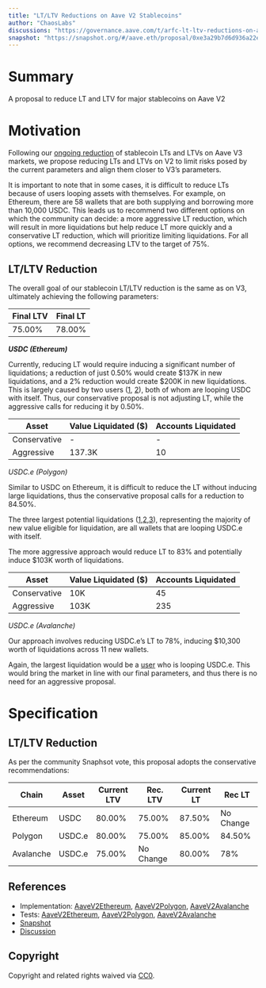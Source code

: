 ```yaml
---
title: "LT/LTV Reductions on Aave V2 Stablecoins"
author: "ChaosLabs"
discussions: "https://governance.aave.com/t/arfc-lt-ltv-reductions-on-aave-v2-stablecoins/17508"
snapshot: "https://snapshot.org/#/aave.eth/proposal/0xe3a29b7d6d936a22ee340811f842a29e4be654e08972f53f43dde7748c722195"
---
```


# Summary

A proposal to reduce LT and LTV for major stablecoins on Aave V2

# Motivation

Following our [ongoing reduction](https://governance.aave.com/t/generalized-lt-ltv-reduction-on-aave/16766) of stablecoin LTs and LTVs on Aave V3 markets, we propose reducing LTs and LTVs on V2 to limit risks posed by the current parameters and align them closer to V3’s parameters.

It is important to note that in some cases, it is difficult to reduce LTs because of users looping assets with themselves. For example, on Ethereum, there are 58 wallets that are both supplying and borrowing more than 10,000 USDC. This leads us to recommend two different options on which the community can decide: a more aggressive LT reduction, which will result in more liquidations but help reduce LT more quickly and a conservative LT reduction, which will prioritize limiting liquidations. For all options, we recommend decreasing LTV to the target of 75%.

## LT/LTV Reduction

The overall goal of our stablecoin LT/LTV reduction is the same as on V3, ultimately achieving the following parameters:

| Final LTV | Final LT |
| --------- | -------- |
| 75.00%    | 78.00%   |

**_USDC (Ethereum)_**

Currently, reducing LT would require inducing a significant number of liquidations; a reduction of just 0.50% would create $137K in new liquidations, and a 2% reduction would create $200K in new liquidations. This is largely caused by two users ([1](https://community.chaoslabs.xyz/aave-v2/risk/wallets/0xb60bda0bab52839a3334bd849d2afb2aa566e631), [2](https://community.chaoslabs.xyz/aave-v2/risk/wallets/0xf451d30a7ac2e56f52a36825b155b0ac1fb7a867)), both of whom are looping USDC with itself. Thus, our conservative proposal is not adjusting LT, while the aggressive calls for reducing it by 0.50%.

| Asset        | Value Liquidated ($) | Accounts Liquidated |
| ------------ | -------------------- | ------------------- |
| Conservative | -                    | -                   |
| Aggressive   | 137.3K               | 10                  |

_USDC.e (Polygon)_

Similar to USDC on Ethereum, it is difficult to reduce the LT without inducing large liquidations, thus the conservative proposal calls for a reduction to 84.50%.

The three largest potential liquidations ([1](https://community.chaoslabs.xyz/aave-v2/risk/wallets/0xb3095b2861fba8ebcfd199546ce9488c75676850),[2](https://community.chaoslabs.xyz/aave-v2/risk/wallets/0x299b189f47838ee8ebb630c3024bb1cd9f109ee8),[3](https://community.chaoslabs.xyz/aave-v2/risk/wallets/0x818b84cc4c3012cb6b36bfb627fd82438718fc7c)), representing the majority of new value eligible for liquidation, are all wallets that are looping USDC.e with itself.

The more aggressive approach would reduce LT to 83% and potentially induce $103K worth of liquidations.

| Asset        | Value Liquidated ($) | Accounts Liquidated |
| ------------ | -------------------- | ------------------- |
| Conservative | 10K                  | 45                  |
| Aggressive   | 103K                 | 235                 |

_USDC.e (Avalanche)_

Our approach involves reducing USDC.e’s LT to 78%, inducing $10,300 worth of liquidations across 11 new wallets.

Again, the largest liquidation would be a [user](https://community.chaoslabs.xyz/aave-v2/risk/wallets/0xdb815d4071c3d8b2ebec6c003f30bfbfa6a5d8b8) who is looping USDC.e. This would bring the market in line with our final parameters, and thus there is no need for an aggressive proposal.

# Specification

## LT/LTV Reduction

As per the community Snaphsot vote, this proposal adopts the conservative recommendations:

| Chain     | Asset  | Current LTV | Rec. LTV  | Current LT | Rec LT    |
| --------- | ------ | ----------- | --------- | ---------- | --------- |
| Ethereum  | USDC   | 80.00%      | 75.00%    | 87.50%     | No Change |
| Polygon   | USDC.e | 80.00%      | 75.00%    | 85.00%     | 84.50%    |
| Avalanche | USDC.e | 75.00%      | No Change | 80.00%     | 78%       |

## References

- Implementation: [AaveV2Ethereum](https://github.com/bgd-labs/aave-proposals-v3/blob/main/src/20240510_Multi_LTLTVReductionsOnAaveV2Stablecoins/AaveV2Ethereum_LTLTVReductionsOnAaveV2Stablecoins_20240510.sol), [AaveV2Polygon](https://github.com/bgd-labs/aave-proposals-v3/blob/main/src/20240510_Multi_LTLTVReductionsOnAaveV2Stablecoins/AaveV2Polygon_LTLTVReductionsOnAaveV2Stablecoins_20240510.sol), [AaveV2Avalanche](https://github.com/bgd-labs/aave-proposals-v3/blob/main/src/20240510_Multi_LTLTVReductionsOnAaveV2Stablecoins/AaveV2Avalanche_LTLTVReductionsOnAaveV2Stablecoins_20240510.sol)
- Tests: [AaveV2Ethereum](https://github.com/bgd-labs/aave-proposals-v3/blob/main/src/20240510_Multi_LTLTVReductionsOnAaveV2Stablecoins/AaveV2Ethereum_LTLTVReductionsOnAaveV2Stablecoins_20240510.t.sol), [AaveV2Polygon](https://github.com/bgd-labs/aave-proposals-v3/blob/main/src/20240510_Multi_LTLTVReductionsOnAaveV2Stablecoins/AaveV2Polygon_LTLTVReductionsOnAaveV2Stablecoins_20240510.t.sol), [AaveV2Avalanche](https://github.com/bgd-labs/aave-proposals-v3/blob/main/src/20240510_Multi_LTLTVReductionsOnAaveV2Stablecoins/AaveV2Avalanche_LTLTVReductionsOnAaveV2Stablecoins_20240510.t.sol)
- [Snapshot](https://snapshot.org/#/aave.eth/proposal/0xe3a29b7d6d936a22ee340811f842a29e4be654e08972f53f43dde7748c722195)
- [Discussion](https://governance.aave.com/t/arfc-lt-ltv-reductions-on-aave-v2-stablecoins/17508)

## Copyright

Copyright and related rights waived via [CC0](https://creativecommons.org/publicdomain/zero/1.0/).
